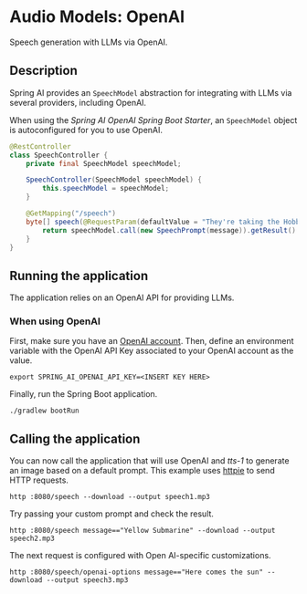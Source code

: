 # Audio Models: OpenAI

Speech generation with LLMs via OpenAI.

## Description

Spring AI provides an `SpeechModel` abstraction for integrating with LLMs via several providers, including OpenAI.

When using the _Spring AI OpenAI Spring Boot Starter_, an `SpeechModel` object is autoconfigured for you to use OpenAI.

```java
@RestController
class SpeechController {
    private final SpeechModel speechModel;

    SpeechController(SpeechModel speechModel) {
        this.speechModel = speechModel;
    }

    @GetMapping("/speech")
    byte[] speech(@RequestParam(defaultValue = "They're taking the Hobbits to Isengard! To Isengard! To Isengard") String message) {
        return speechModel.call(new SpeechPrompt(message)).getResult().getOutput();
    }
}
```

## Running the application

The application relies on an OpenAI API for providing LLMs.

### When using OpenAI

First, make sure you have an [OpenAI account](https://platform.openai.com/signup).
Then, define an environment variable with the OpenAI API Key associated to your OpenAI account as the value.

```shell
export SPRING_AI_OPENAI_API_KEY=<INSERT KEY HERE>
```

Finally, run the Spring Boot application.

```shell
./gradlew bootRun
```

## Calling the application

You can now call the application that will use OpenAI and _tts-1_ to generate an image based on a default prompt.
This example uses [httpie](https://httpie.io) to send HTTP requests.

```shell
http :8080/speech --download --output speech1.mp3
```

Try passing your custom prompt and check the result.

```shell
http :8080/speech message=="Yellow Submarine" --download --output speech2.mp3
```

The next request is configured with Open AI-specific customizations.

```shell
http :8080/speech/openai-options message=="Here comes the sun" --download --output speech3.mp3
```
